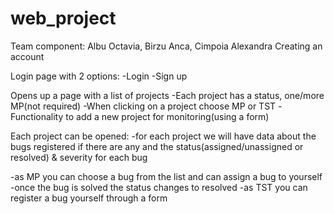 # web_project
Team component: Albu Octavia, Birzu Anca, Cimpoia Alexandra
Creating an account

Login page with 2 options:
-Login
-Sign up

Opens up a page with a list of projects
-Each project has a status, one/more MP(not required)
-When clicking on a project choose MP or TST
-Functionality to add a new project for monitoring(using a form)

Each project can be opened:
-for each project we will have data about the bugs registered if there are any and the status(assigned/unassigned or resolved) & severity for each bug

-as MP you can choose a bug from the list and can assign a bug to yourself
	-once the bug is solved the status changes to resolved
-as TST you can register a bug yourself through a form




